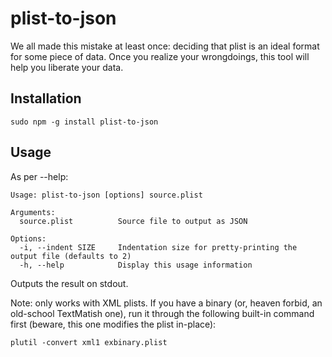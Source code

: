 plist-to-json
=============

We all made this mistake at least once: deciding that plist is an ideal format for some piece of data. Once you realize your wrongdoings, this tool will help you liberate your data.


Installation
------------

    sudo npm -g install plist-to-json


Usage
-----

As per --help:

    Usage: plist-to-json [options] source.plist

    Arguments:
      source.plist          Source file to output as JSON

    Options:
      -i, --indent SIZE     Indentation size for pretty-printing the output file (defaults to 2)
      -h, --help            Display this usage information

Outputs the result on stdout.

Note: only works with XML plists. If you have a binary (or, heaven forbid, an old-school TextMatish one), run it through the following built-in command first (beware, this one modifies the plist in-place):

    plutil -convert xml1 exbinary.plist
